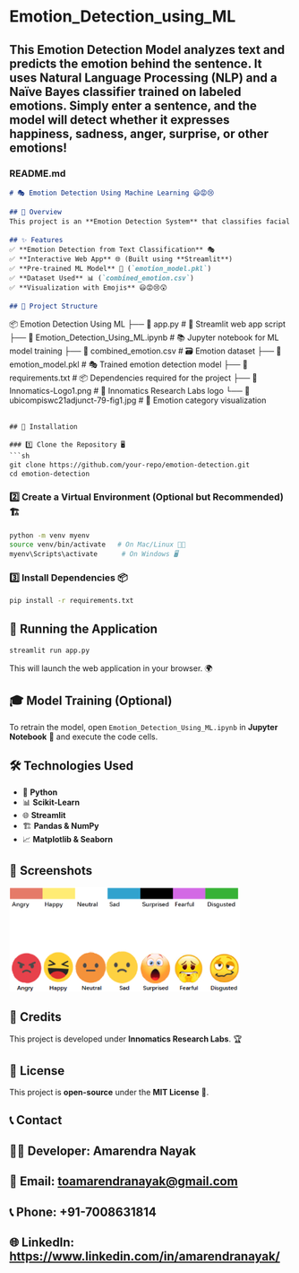 # Emotion_Detection_using_ML
This Emotion Detection Model analyzes text and predicts the emotion behind the sentence. It uses Natural Language Processing (NLP) and a Naïve Bayes classifier trained on labeled emotions. Simply enter a sentence, and the model will detect whether it expresses happiness, sadness, anger, surprise, or other emotions!
---

### README.md  

```md
# 🎭 Emotion Detection Using Machine Learning 😃😡😢

## 📌 Overview
This project is an **Emotion Detection System** that classifies facial expressions into categories such as **Angry, Happy, Neutral, Sad, Surprised, Fearful, and Disgusted** using **Machine Learning (ML)** models. The application is built using **Python, Streamlit, and Scikit-Learn**, and it utilizes a trained ML model for emotion classification.

## ✨ Features
✅ **Emotion Detection from Text Classification** 🎭  
✅ **Interactive Web App** 🌐 (Built using **Streamlit**)  
✅ **Pre-trained ML Model** 🤖 (`emotion_model.pkl`)  
✅ **Dataset Used** 📊 (`combined_emotion.csv`)  
✅ **Visualization with Emojis** 😃😡😢😲  

## 📂 Project Structure
```
📦 Emotion Detection Using ML
├── 📄 app.py                        # 🎯 Streamlit web app script
├── 📄 Emotion_Detection_Using_ML.ipynb # 📚 Jupyter notebook for ML model training
├── 📄 combined_emotion.csv           # 🗃️ Emotion dataset
├── 📄 emotion_model.pkl              # 🎭 Trained emotion detection model
├── 📄 requirements.txt               # 📦 Dependencies required for the project
├── 📄 Innomatics-Logo1.png           # 🏢 Innomatics Research Labs logo
└── 📄 ubicompiswc21adjunct-79-fig1.jpg # 🎨 Emotion category visualization
```

## 🔧 Installation

### 1️⃣ Clone the Repository 🖥️
```sh
git clone https://github.com/your-repo/emotion-detection.git
cd emotion-detection
```

### 2️⃣ Create a Virtual Environment (Optional but Recommended) 🏗️
```sh
python -m venv myenv
source venv/bin/activate   # On Mac/Linux 🍏🐧
myenv\Scripts\activate      # On Windows 🖥️
```

### 3️⃣ Install Dependencies 📦
```sh
pip install -r requirements.txt
```

## 🚀 Running the Application
```sh
streamlit run app.py
```
This will launch the web application in your browser. 🌍

## 🎓 Model Training (Optional)
To retrain the model, open `Emotion_Detection_Using_ML.ipynb` in **Jupyter Notebook** 📖 and execute the code cells.

## 🛠️ Technologies Used
- 🐍 **Python**
- 📊 **Scikit-Learn**
- 🌐 **Streamlit**
- 🏗️ **Pandas & NumPy**
- 📈 **Matplotlib & Seaborn**

## 📸 Screenshots
![Emotion Categories](ubicompiswc21adjunct-79-fig1.jpg)

## 🏢 Credits
This project is developed under **Innomatics Research Labs**. 🏆

## 📜 License
This project is **open-source** under the **MIT License** 📝.

## 📞 Contact
## 👨‍💻 Developer: Amarendra Nayak
## 📧 Email: toamarendranayak@gmail.com
## 📞 Phone: +91-7008631814
## 🌐 LinkedIn: https://www.linkedin.com/in/amarendranayak/
```
